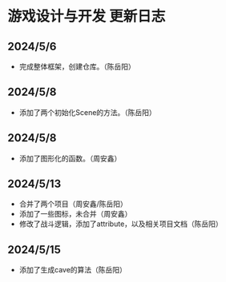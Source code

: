 # 游戏设计与开发 更新日志

## 2024/5/6

- 完成整体框架，创建仓库。（陈岳阳）

## 2024/5/8

- 添加了两个初始化Scene的方法。（陈岳阳）
## 2024/5/8
- 添加了图形化的函数。（周安鑫）

## 2024/5/13

- 合并了两个项目（周安鑫/陈岳阳）
- 添加了一些图标，未合并（周安鑫）
- 修改了战斗逻辑，添加了attribute，以及相关项目文档（陈岳阳）

## 2024/5/15

- 添加了生成cave的算法（陈岳阳）